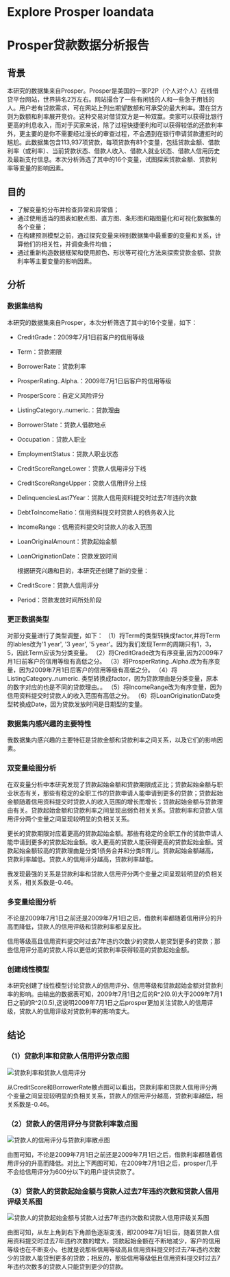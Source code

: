 # Explore Prosper loandata
# Prosper贷款数据分析报告

## 背景
本研究的数据集来自Prosper。Prosper是美国的一家P2P（个人对个人）在线借贷平台网站，世界排名2万左右。网站撮合了一些有闲钱的人和一些急于用钱的人。用户若有贷款需求，可在网站上列出期望数额和可承受的最大利率。潜在贷方则为数额和利率展开竞价。这种交易对借贷双方是一种双赢。卖家可以获得比银行更高的利息收入，而对于买家来说，除了过程快捷便利和可以获得较低的还款利率外，更主要的是你不需要经过漫长的审查过程，不会遇到在银行申请贷款遭拒时的尴尬。此数据集包含113,937项贷款，每项贷款有81个变量，包括贷款金额、借款利率（或利率）、当前贷款状态、借款人收入、借款人就业状态、借款人信用历史及最新支付信息。本次分析筛选了其中的16个变量，试图探索贷款金额、贷款利率等变量的影响因素。

## 目的
- 了解变量的分布并检查异常和异常值；
- 通过使用适当的图表如散点图、直方图、条形图和箱图量化和可视化数据集的各个变量；
- 在构建预测模型之前，通过探究变量来辨别数据集中最重要的变量和关系，计算他们的相关性，并调查条件均值；
- 通过重新构造数据框架和使用颜色、形状等可视化方法来探索贷款金额、贷款利率等主要变量的影响因素。

## 分析

### 数据集结构

本研究的数据集来自Prosper，本次分析筛选了其中的16个变量，如下：
* CreditGrade：2009年7月1日前客户的信用等级

* Term：贷款期限

* BorrowerRate：贷款利率

* ProsperRating..Alpha.：2009年7月1日后客户的信用等级

* ProsperScore：自定义风险评分

* ListingCategory..numeric.：贷款理由

* BorrowerState：贷款人借款地点

* Occupation：贷款人职业

* EmploymentStatus：贷款人职业状态

* CreditScoreRangeLower：贷款人信用评分下线

* CreditScoreRangeUpper：贷款人信用评分上线

* DelinquenciesLast7Year：贷款人信用资料提交时过去7年违约次数

* DebtToIncomeRatio：信用资料提交时贷款人的债务收入比

* IncomeRange：信用资料提交时贷款人的收入范围

* LoanOriginalAmount：贷款起始金额

* LoanOriginationDate：贷款发放时间

  根据研究兴趣和目的，本研究还创建了新的变量：

* CreditScore：贷款人信用评分

* Period：贷款发放时间所处阶段

### 更正数据类型

对部分变量进行了类型调整，如下：
（1）将Term的类型转换成factor,并将Term的lables改为'1 year', '3 year', '5 year'。因为我们发现Term的周期只有1，3，5，因此Term应该为分类变量。
（2）将CreditGrade改为有序变量,因为2009年7月1日前客户的信用等级有高低之分。
（3）将ProsperRating..Alpha.改为有序变量，因为2009年7月1日后客户的信用等级有高低之分。
（4）将ListingCategory..numeric. 类型转换成factor，因为贷款理由是分类变量，原本的数字对应的也是不同的贷款理由。。
（5）将IncomeRange改为有序变量，因为信用资料提交时贷款人的收入范围有高低之分。
（6）将LoanOriginationDate类型转换成Date，因为贷款发放时间是日期型的变量。

### 数据集内感兴趣的主要特性

我数据集内感兴趣的主要特征是贷款金额和贷款利率之间关系，以及它们的影响因素。

### 双变量绘图分析

在双变量分析中本研究发现了贷款起始金额和贷款期限成正比；贷款起始金额与职业状态有关，那些有稳定的全职工作的贷款申请人能申请到更多的贷款；贷款起始金额随着信用资料提交时贷款人的收入范围的增长而增长；贷款起始金额与贷款理由有关。贷款起始金额和贷款利率之间呈现出弱负相关关系。贷款利率和贷款人信用评分两个变量之间呈现较明显的负相关关系。

更长的贷款期限对应着更高的贷款起始金额。那些有稳定的全职工作的贷款申请人能申请到更多的贷款起始金额。收入更高的贷款人能获得更高的贷款起始金额。贷款起始金额较高的贷款理由是分类1债务合并和分类8育儿。贷款起始金额越高，贷款利率越低。贷款人的信用评分越高，贷款利率越低。

我发现最强的关系是贷款利率和贷款人信用评分两个变量之间呈现较明显的负相关关系，相关系数是-0.46。

### 多变量绘图分析

不论是2009年7月1日之前还是2009年7月1日之后，借款利率都随着信用评分的升高而降低，贷款人的信用评级和贷款利率都呈反比。

信用等级高且信用资料提交时过去7年违约次数少的贷款人能贷到更多的贷款；那些信用评分高的贷款人将以更低的贷款利率获得较高的贷款起始金额。

### 创建线性模型

本研究创建了线性模型讨论贷款人的信用评分、信用等级和贷款起始金额对贷款利率的影响。由输出的数据表可知，2009年7月1日之后的R^2(0.9)大于2009年7月1日之前的R^2(0.5),这说明2009年7月1日之后prosper更加关注贷款人的信用评级，贷款人的信用评级对贷款利率的影响变大。

## 结论

### （1）贷款利率和贷款人信用评分散点图

![贷款利率和贷款人信用评分](C:\Users\lenovo\Desktop\数据分析(进阶)\探索性数据分析文件3\项目\project3\结论图片\贷款利率和贷款人信用评分.png)

从CreditScore和BorrowerRate散点图可以看出，贷款利率和贷款人信用评分两个变量之间呈现较明显的负相关关系，贷款人的信用评分越高，贷款利率越低，相关系数是-0.46。

### （2）贷款人的信用评分与贷款利率散点图

![贷款人的信用评分与贷款利率散点图](C:\Users\lenovo\Desktop\数据分析(进阶)\探索性数据分析文件3\项目\project3\结论图片\贷款人的信用评分与贷款利率散点图.png)

由图可知，不论是2009年7月1日之前还是2009年7月1日之后，借款利率都随着信用评分的升高而降低。对比上下两图可知，在2009年7月1日之后，prosper几乎不会给信用评分为600分以下的用户提供贷款了。

### （3）贷款人的贷款起始金额与贷款人过去7年违约次数和贷款人信用评级关系图

![贷款人的贷款起始金额与贷款人过去7年违约次数和贷款人信用评级关系图](C:\Users\lenovo\Desktop\数据分析(进阶)\探索性数据分析文件3\项目\project3\结论图片\贷款人的贷款起始金额与贷款人过去7年违约次数和贷款人信用评级关系图.png)

由图可知，从左上角到右下角颜色逐渐变浅，即2009年7月1日后，随着贷款人信用资料提交时过去7年违约次数的增大，贷款起始金额在不断地减少，客户的信用等级也在不断变小。也就是说那些信用等级高且信用资料提交时过去7年违约次数少的贷款人能贷到更多的贷款；相反的，那些信用等级低且信用资料提交时过去7年违约次数多的贷款人只能贷到更少的贷款。